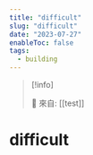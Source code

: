 ```yaml
---
title: "difficult"
slug: "difficult"
date: "2023-07-27"
enableToc: false
tags:
  - building
---
```


> [!info]
>
> 🌱 來自: [[test]]

# difficult


